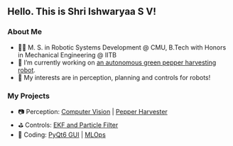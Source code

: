 ## Hello. This is Shri Ishwaryaa S V!

### About Me

- :student: M. S. in Robotic Systems Development @ CMU, B.Tech with Honors in Mechanical Engineering @ IITB
- 🌱 I’m currently working on [an autonomous green pepper harvesting robot](https://mrsdprojects.ri.cmu.edu/2023teamd/).
- :robot: My interests are in perception, planning and controls for robots!

### My Projects
- :camera: Perception: [Computer Vision](https://github.com/shriishwaryaa/Computer-Vision) | [Pepper Harvester](https://github.com/shriishwaryaa/Perception-Resources)
- :golf: Controls: [EKF and Particle Filter](https://github.com/shriishwaryaa/MEC-EKF-PF)
- :nazar_amulet: Coding: [PyQt6 GUI](https://github.com/shriishwaryaa/PyQt6-GUI) | [MLOps](https://github.com/shriishwaryaa/Fundamentals_of_MLOps_180100112)
